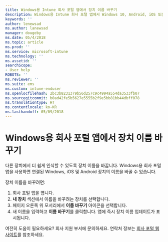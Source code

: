 ```yaml
---
title: Windows용 Intune 회사 포털 앱에서 장치 이름 바꾸기
description: Windows용 Intune 회사 포털 앱에서 Windows 10, Android, iOS 또는 Microsoft HoloLens 장치 편집 및 이름 바꾸기
keywords: ''
author: lenewsad
ms.author: lanewsad
manager: dougeby
ms.date: 05/4/2018
ms.topic: article
ms.prod: ''
ms.service: microsoft-intune
ms.technology: ''
ms.assetid: ''
searchScope:
- User help
ROBOTS: ''
ms.reviewer: ''
ms.suite: ems
ms.custom: intune-enduser
ms.openlocfilehash: 2bc3b8231379b56d257c9c4994a554da3533fb07
ms.sourcegitcommit: b0ad42fe5b5627e5555b2f9e5bb81bb44dbff078
ms.translationtype: HT
ms.contentlocale: ko-KR
ms.lasthandoff: 05/09/2018
---
```

# <a name="rename-device-from-the-company-portal-app-for-windows"></a>Windows용 회사 포털 앱에서 장치 이름 바꾸기
다른 장치에서 더 쉽게 인식할 수 있도록 장치 이름을 바꿉니다. Windows용 회사 포털 앱을 사용하면 연결된 Windows, iOS 및 Android 장치의 이름을 바꿀 수 있습니다. 

장치 이름을 바꾸려면:
1. 회사 포털 앱을 엽니다.
2. **내 장치** 섹션에서 이름을 바꾸려는 장치를 선택합니다.
3. 페이지 오른쪽 위 모서리에서 **이름 바꾸기** 아이콘을 선택합니다. 
4. 새 이름을 입력하고 **이름 바꾸기**를 클릭합니다. 앱에 즉시 장치 이름 업데이트가 표시됩니다. 

여전히 도움이 필요하세요? 회사 지원 부서에 문의하세요. 연락처 정보는 [회사 포털 웹 사이트](https://portal.manage.microsoft.com#HelpDeskDialog)를 참조하세요.

